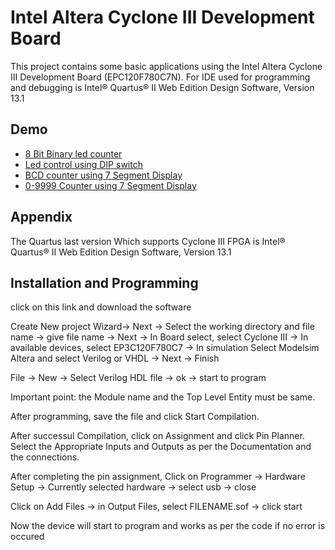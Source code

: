 
# Intel Altera Cyclone III Development Board

This project contains some basic applications using the Intel Altera Cyclone III Development Board (EPC120F780C7N). For IDE used for programming and debugging is Intel® Quartus® II Web Edition Design Software, Version 13.1


## Demo

 - [8 Bit Binary led counter](https://youtube.com/shorts/R_yrqfv4rLE)
 - [Led control using DIP switch](https://youtube.com/shorts/9cal9GdoREI)
 - [BCD counter using 7 Segment Display](https://youtu.be/d0OU5BRxKJw)
  - [0-9999 Counter using 7 Segment Display](https://youtube.com/shorts/jOLU4ZXO2Is)



## Appendix

The Quartus last version Which supports Cyclone III FPGA is Intel® Quartus® II Web Edition Design Software, Version 13.1


## Installation and Programming

click on this link and download the software

Create New project Wizard-> Next -> Select the working directory and file name -> give file name -> Next -> In Board select, select Cyclone III -> In available devices, select EP3C120F780C7 -> In simulation Select Modelsim Altera and select Verilog or VHDL -> Next -> Finish

File -> New -> Select Verilog HDL file -> ok -> start to program

Important point: the Module name and the Top Level Entity must be same.

After programming, save the file and click Start Compilation.

After successul Compilation, click on Assignment and click Pin Planner. Select the Appropriate Inputs and Outputs as per the Documentation and the connections.

After completing the pin assignment, Click on Programmer -> Hardware Setup -> Currently selected hardware -> select usb -> close 

Click on Add Files -> in Output Files, select FILENAME.sof -> click start

Now the device will start to program and works as per the code if no error is occured





    

